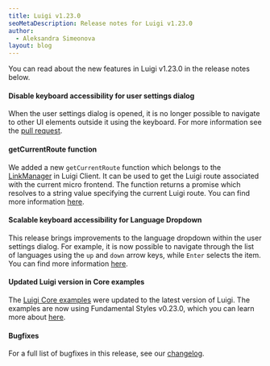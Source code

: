 ```yaml
---
title: Luigi v1.23.0
seoMetaDescription: Release notes for Luigi v1.23.0
author:
  - Aleksandra Simeonova
layout: blog
---
```


You can read about the new features in Luigi v1.23.0 in the release notes below.

<!-- Excerpt -->
#### Disable keyboard accessibility for user settings dialog

When the user settings dialog is opened, it is no longer possible to navigate to other UI elements outside it using the keyboard. For more information see the [pull request](https://github.com/luigi-project/luigi/pull/2752).

#### getCurrentRoute function

We added a new `getCurrentRoute` function which belongs to the [LinkManager](https://docs.luigi-project.io/docs/luigi-client-api/?section=linkmanager) in Luigi Client. It can be used to get the Luigi route associated with the current micro frontend. The function returns a promise which resolves to a string value specifying the current Luigi route. You can find more information [here](https://github.com/luigi-project/luigi/issues/2724).

#### Scalable keyboard accessibility for Language Dropdown

This release brings improvements to the language dropdown within the user settings dialog. For example, it is now possible to navigate through the list of languages using the `up` and `down` arrow keys, while `Enter` selects the item.  You can find more information [here](https://github.com/luigi-project/luigi/issues/2565).

#### Updated Luigi version in Core examples
The [Luigi Core examples](https://github.com/luigi-project/luigi/tree/main/core/examples) were updated to the latest version of Luigi. The examples are now using Fundamental Styles v0.23.0, which you can learn more about [here](https://luigi-project.io/blog/2022-05-20-release-notes#update-to-fundamental-styles-v0230).

#### Bugfixes

For a full list of bugfixes in this release, see our [changelog](https://github.com/luigi-project/luigi/blob/main/CHANGELOG.md).

